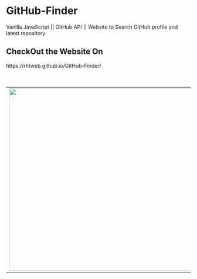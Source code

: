 # GitHub-Finder
Vanilla JavaScript || GitHub API || Website to Search GitHub profile and latest repository

<h2>CheckOut the Website On</h2>
https://rhtweb.github.io/GitHub-Finder/

<!--
![GitHubFinder-page](https://user-images.githubusercontent.com/55020650/111151210-28803e00-85b5-11eb-989d-66de660a0389.jpg)
-->

<br />
<br />
<br />
<table>
  <tr>
   <td><img src="https://user-images.githubusercontent.com/55020650/111151210-28803e00-85b5-11eb-989d-66de660a0389.jpg" width="500" height="500"></td>
   <td>
    <h3>Contact Me</h3>
<ul>
  <li>
    My Portfolio Website <br /> https://rhtwebportfolio.web.app/
  </li>
  <li>
    LinkedIn <br />  https://www.linkedin.com/in/RhtWeb
  </li>
  <li>
    GitHub  <br />    https://github.com/RhtWeb
  </li>
  </ul>
   </td>
 </tr>
 </table>
